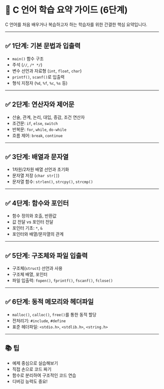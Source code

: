 # 🧠 C 언어 학습 요약 가이드 (6단계)

C 언어를 처음 배우거나 복습하고자 하는 학습자를 위한 간결한 핵심 요약입니다.

---

## ✅ 1단계: 기본 문법과 입출력
- `main()` 함수 구조
- 주석 (`//`, `/* */`)
- 변수 선언과 자료형 (`int`, `float`, `char`)
- `printf()`, `scanf()`로 입출력
- 형식 지정자 (`%d`, `%f`, `%c`, `%s` 등)

---

## ✅ 2단계: 연산자와 제어문
- 산술, 관계, 논리, 대입, 증감, 조건 연산자
- 조건문: `if`, `else`, `switch`
- 반복문: `for`, `while`, `do-while`
- 흐름 제어: `break`, `continue`

---

## ✅ 3단계: 배열과 문자열
- 1차원/2차원 배열 선언과 초기화
- 문자열 저장 (`char str[]`)
- 문자열 함수: `strlen()`, `strcpy()`, `strcmp()`

---

## ✅ 4단계: 함수와 포인터
- 함수 정의와 호출, 반환값
- 값 전달 vs 포인터 전달
- 포인터 기초: `*`, `&`
- 포인터와 배열/문자열의 관계

---

## ✅ 5단계: 구조체와 파일 입출력
- 구조체(`struct`) 선언과 사용
- 구조체 배열, 포인터
- 파일 입출력: `fopen()`, `fprintf()`, `fscanf()`, `fclose()`

---

## ✅ 6단계: 동적 메모리와 헤더파일
- `malloc()`, `calloc()`, `free()`를 통한 동적 할당
- 전처리기: `#include`, `#define`
- 표준 헤더파일: `<stdio.h>`, `<stdlib.h>`, `<string.h>`

---

## 📚 팁
- 예제 중심으로 실습해보기
- 직접 손으로 코드 짜기
- 함수로 분리하여 구조적인 코드 연습
- 디버깅 능력도 중요!


